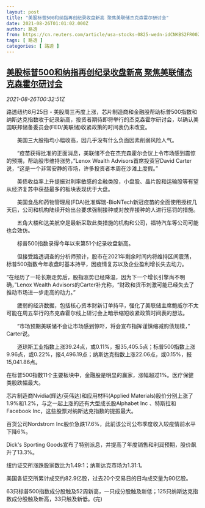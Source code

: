 ```yaml
---
layout: post
title: "美股标普500和纳指再创纪录收盘新高 聚焦美联储杰克森霍尔研讨会"
date: 2021-08-26T01:01:02.000Z
author: 路透
from: https://cn.reuters.com/article/usa-stocks-0825-wedn-idCNKBS2FR00Z
tags: [ 路透 ]
categories: [ 路透 ]
---
```

<!--1629939662000-->
[美股标普500和纳指再创纪录收盘新高 聚焦美联储杰克森霍尔研讨会](https://cn.reuters.com/article/usa-stocks-0825-wedn-idCNKBS2FR00Z)
------

<div>
<div><i>2021-08-26T00:32:51Z</i></div><p>路透纽约8月25日 - 美股周三再度上涨，芯片制造商和金融股帮助标普500指数和纳斯达克指数收于纪录新高，投资者期待即将举行的杰克森霍尔研讨会，以确认美国联邦储备委员会(FED/美联储)收紧政策的时间表仍未改变。</p><p>　　美国三大股指均小幅收高，因几乎没有什么负面因素削弱风险人气。</p><p>　　“疫苗获得批准的正面消息，美联储不会在杰克森霍尔会议上令市场感到震惊的预期，帮助股市维持涨势，”Lenox Wealth Advisors首席投资官David Carter说，“这是一个非常安静的市场，许多投资者本周在沙滩上度假。”</p><p>　　美债收益率上升提振对利率敏感的金融类股，小盘股、晶片股和运输股等有望从经济复苏中获益最多的板块表现优于大盘。</p><p>　　美国食品和药物管理局(FDA)批准辉瑞-BioNTech新冠疫苗的全面使用授权几天后，公司和机构陆续开始出台要求强制接种或对放弃接种的人进行惩罚的措施。</p><p>　　五角大楼和达美航空是最新采取此类措施的机构和公司，福特汽车等公司可能也会效仿。</p><p>　　标普500指数录得今年以来第51个纪录收盘新高。</p><p>　　但接受路透调查的分析师预计，股市在2021年剩余时间内将维持区间震荡，标普500指数今年收盘时基本持平，因疫情复苏以及企业盈利增长失去动力。</p><p>“在经历了一轮长期走势后，股指涨势已经降温，因为下一个增长引擎尚不明确，”Lenox Wealth Advisors的Carter补充称，“财政和货币刺激可能已经失去了推动市场进一步走高的动力。”</p><p>　　疲弱的经济数据，包括核心资本财新订单持平，强化了美联储主席鲍威尔不太可能在周五举行的杰克森霍尔线上研讨会上暗示缩短收紧政策时间表的想法。</p><p>　　“市场预期美联储不会让市场感到惊吓，将会宣布指挥谨慎缩减购债规模，” Carter说。</p><p>　　道琼斯工业指数上涨39.24点，或0.11%，报35,405.5点；标普500指数上涨9.96点，或0.22%，报4,496.19点；纳斯达克指数上涨22.06点，或0.15%，报15,041.86点。</p><p>在标普500指数11个主要板块中，金融股是明显的赢家，涨幅超过1%。医疗保健类股跌幅最大。</p><p>芯片制造商Nvidia(辉达/英伟达)和应用材料(Applied Materials)股价分别上涨了1.9%和1.2%，与之一起上涨的还有大型成长股Alphabet Inc 、特斯拉和Facebook Inc，这些股票对纳斯达克指数的提振最大。</p><p>百货公司Nordstrom Inc股价急跌17.6%，此前该公司公布季度收入较疫情前水平下降6%。</p><p>Dick's Sporting Goods宣布了特别派息，并提高了年度销售和利润预期，股价飙升了13.3%。</p><p>纽约证交所涨跌股家数比为1.49:1；纳斯达克市场为1.31:1。</p><p>美国各证交所累计成交约82.9亿股，过去20个交易日的日均成交量为90亿股。</p><p>63只标普500指数成分股触及52周新高，一只成分股触及新低；125只纳斯达克指数成分股触及新高，33只触及新低。(完)</p>
</div>
